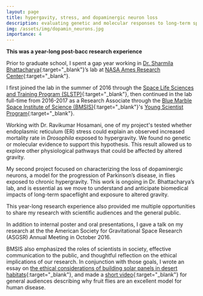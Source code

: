 ```yaml
---
layout: page
title: hypergavity, stress, and dopaminergic neuron loss
description: evaluating genetic and molecular responses to long-term spaceflight
img: /assets/img/dopamin_neurons.jpg
importance: 4
---
```


**This was a year-long post-bacc research experience**

Prior to graduate school, I spent a gap year working in [Dr. Sharmila Bhattacharya](https://www.nasa.gov/ames/research/space-biosciences/sharmila-bhattacharya-archive){:target="_blank"}’s lab at [NASA Ames Research Center](https://www.nasa.gov/ames){:target="_blank"}. 

I first joined the lab in the summer of 2016 through the [Space Life Sciences and Training Program (SLSTP)](https://www.nasa.gov/ames/research/space-life-sciences-training-program){:target="_blank"}, then continued in the lab full-time from 2016-2017 as a Research Associate through the [Blue Marble Space Institute of Science (BMSIS)](https://www.bmsis.org/){:target="_blank"}'s [Young Scientist Program](https://www.bmsis.org/ysp/){:target="_blank"}. 

Working with Dr. Ravikumar Hosamani, one of my project's tested whether endoplasmic reticulum (ER) stress could explain an observed increased mortality rate in *Drosophila* exposed to hypergravity. We found no
genetic or molecular evidence to support this hypothesis. This result allowed us to explore other physiological pathways that could be affected by altered gravity. 

My second project focused on characterizing the loss of dopaminergic neurons, a model for the progression of Parkinson’s disease, in flies exposed to chronic hypergravity. This work is ongoing in Dr. Bhattacharya’s lab, and is essential as we move to understand and anticipate biomedical impacts of long-term spaceflight and exposure to altered gravity.

This year-long research experience also provided me multiple opportunities to share my research with scientific audiences and the general public. 

In addition to internal poster and oral presentations, I gave a talk on my research at the the American Society for Gravitational Space Research (ASGSR) Annual Meeting in October 2016.

BMSIS also emphasized the roles of scientists in society, effective communication to the public, and thoughtful reflection on the ethical implications of our research. In conjunction with those goals, I wrote an essay on [the ethical considerations of building solar panels in desert habitats](https://www.bmsis.org/theyre-deserts-but-theyre-not-deserted/){:target="_blank"}, and made a [short video](https://youtu.be/h1lWcfjjBjM){:target="_blank"} for general audiences describing why fruit flies are an excellent model for human disease.